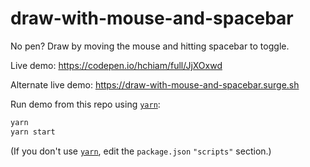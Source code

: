 # draw-with-mouse-and-spacebar

No pen? Draw by moving the mouse and hitting spacebar to toggle.

Live demo: <https://codepen.io/hchiam/full/JjXOxwd>

Alternate live demo: <https://draw-with-mouse-and-spacebar.surge.sh>

Run demo from this repo using [`yarn`](https://github.com/hchiam/learning-yarn):

```bash
yarn
yarn start
```

(If you don't use [`yarn`](https://github.com/hchiam/learning-yarn), edit the `package.json` `"scripts"` section.)
